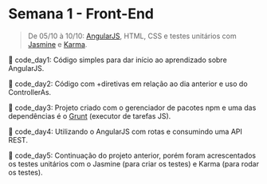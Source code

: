 # Semana 1 - Front-End

> De 05/10 à 10/10: [AngularJS](https://angularjs.org/), HTML, CSS e testes unitários com [Jasmine](https://jasmine.github.io/) e [Karma](https://karma-runner.github.io/latest/index.html).

:file_folder: code_day1: Código simples para dar início ao aprendizado sobre AngularJS.

:file_folder: code_day2: Código com +diretivas em relação ao dia anterior e uso do ControllerAs.

:file_folder: code_day3: Projeto criado com o gerenciador de pacotes npm e uma das dependências é o [Grunt](https://gruntjs.com/) (executor de tarefas JS).

:file_folder: code_day4: Utilizando o AngularJS com rotas e consumindo uma API REST.

:file_folder: code_day5: Continuação do projeto anterior, porém foram acrescentados os testes unitários com o Jasmine (para criar os testes) e Karma (para rodar os testes).
